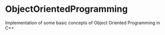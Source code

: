 # ObjectOrientedProgramming
Implementation of some basic concepts of Object Oriented Programming in C++
